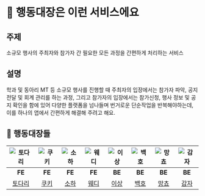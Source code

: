 # 💬 행동대장은 이런 서비스에요

## 주제

소규모 행사의 주최자와 참가자 간 필요한 모든 과정을 간편하게 처리하는 서비스

## 설명

학과 및 동아리 MT 등 소규모 행사를 진행할 때 주최자의 입장에서는 참가자 파악, 공지 전달 및 회계 관리를 하는 과정, 그리고 참가자의 입장에서는 참가신청, 행사 정보 및 공지 확인을 함에 있어 다양한 플랫폼을 넘나들며 번거로운 단순작업을 반복해야하는데, 이를 하나의 앱에서 간편하게 해결해 주려고 해요.

## 👶 행동대장들

|  ![토다리](https://github.com/woowacourse-teams/2024-haeng-dong/assets/77609591/acc6b462-4675-4789-85a7-4c37851e8980)  |    ![쿠키](https://github.com/woowacourse-teams/2024-haeng-dong/assets/77609591/9977fcef-baaf-43fb-aaf7-8907d7ce4580)|   ![소하](https://github.com/woowacourse-teams/2024-haeng-dong/assets/77609591/02ffca7f-ebc0-424e-b1fa-39616cea0e23) |  ![웨디](https://github.com/woowacourse-teams/2024-haeng-dong/assets/77609591/4a927d14-6506-4b9b-9898-04c3160a2191)  | ![이상](https://github.com/woowacourse-teams/2024-haeng-dong/assets/77609591/4745712b-4e32-4644-bf70-a2ba7df922ba) |   ![백호](https://github.com/woowacourse-teams/2024-haeng-dong/assets/77609591/189b7d2e-ab17-4f87-8609-577b66a6fcc1) |  ![망쵸](https://github.com/woowacourse-teams/2024-haeng-dong/assets/77609591/6b09eaed-c06d-44e7-b00a-5ac8ad7d826e)  |   ![감자](https://github.com/woowacourse-teams/2024-haeng-dong/assets/77609591/6cbbdf28-1b50-427d-9644-617137820782) |
|:----:|:----:|:----:|:----:|:----------------------------------------------------------------------------------------------------------------:|:----:|:----:|:----:|
| **FE** | **FE** | **FE** | **FE** |                                                      **BE**                                                      | **BE** | **BE** | **BE** |
|[토다리](./todari.md)| [쿠키](./cookieMadeByMe.md) | [소하](./soha.md) | [웨디](https://github.com/pakxe) |                                                [이상](./leesang.md)                                                | [백호](./백호.md) | [망쵸](./mangcho.md) | [감자](./POTATO.md) |
